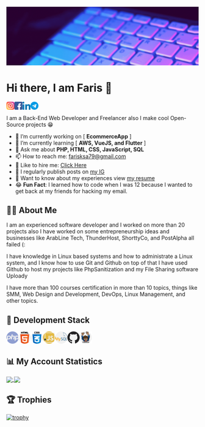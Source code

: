 ![Banner](https://raw.githubusercontent.com/farisc0de/farisc0de/main/Add%20a%20heading.gif)  

# Hi there, I am Faris 👋

<a href="https://instagram.com/fariscode">
  <img align="left" alt="Faris | Instagram" width="21px" src="https://raw.githubusercontent.com/farisc0de/farisc0de/main/icons/instagram.svg" />
</a>
<a href="https://www.facebook.com/farisc0de">
  <img align="left" alt="Faris | Facebook" width="21px" src="https://raw.githubusercontent.com/farisc0de/farisc0de/main/icons/facebook.svg" />
</a>
<a href="https://www.linkedin.com/in/farisotaibi/">
  <img align="left" alt="Faris | LinkedIn" width="21px" src="https://raw.githubusercontent.com/farisc0de/farisc0de/main/icons/linkedin.svg" />
</a>
<a href="https://t.me/fariscode">
  <img align="left" alt="Faris | Telegram" width="21px" src="https://raw.githubusercontent.com/farisc0de/farisc0de/main/icons/telegram.svg" />
</a>

<br />
<br />
I am a Back-End Web Developer and Freelancer also I make cool Open-Source projects 😁

- 🔭 I’m currently working on [ **EcommerceApp** ]
- 🌱 I’m currently learning [ **AWS, VueJS, and Flutter** ]
- 💬 Ask me about **PHP, HTML, CSS, JavaScript, SQL**
- 📫 How to reach me: farisksa79@gmail.com
- 👔 Like to hire me: [Click Here](https://forms.gle/bLV2rajU8Ts4KRPZ7)
- 📝 I regularly publish posts on [my IG](https://www.instagram.com/fariscode)
- 📄 Want to know about my experiences view [my resume](https://github.com/farisc0de/MyCV/blob/main/My_CV.pdf)
- 😂 **Fun Fact**: I learned how to code when I was 12 because I wanted to get back at my friends for hacking my email.

## 👨‍💻 About Me

I am an experienced software developer and I worked on more than 20 projects also I have worked on some entrepreneurship ideas and businesses like ArabLine Tech, ThunderHost, ShorttyCo, and PostAlpha all failed (:

I have knowledge in Linux based systems and how to administrate a Linux system, and I know how to use Git and Github on top of that I have used Github to host my projects like PhpSanitization and my File Sharing software Uploady

I have more than 100 courses certification in more than 10 topics, things like SMM, Web Design and Development, DevOps, Linux Management, and other topics.

## 🔧 Development Stack
<div align="left">
  <a href="http://php.net/">
    <img align="left" alt="PHP" width="32px" src="https://raw.githubusercontent.com/farisc0de/farisc0de/main/icons/php.svg" />
  </a>
  
  <a href="https://whatwg.org/">
    <img align="left" alt="HTML" width="32px" src="https://raw.githubusercontent.com/farisc0de/farisc0de/main/icons/html-5.svg" />
  </a>
  
  <a href="https://www.w3.org/Style/CSS/">
    <img align="left" alt="CSS" width="32px" src="https://raw.githubusercontent.com/farisc0de/farisc0de/main/icons/css.svg" />
  </a>
  
  <a href="https://www.javascript.com/">
    <img align="left" alt="Javascript" width="32px" src="https://raw.githubusercontent.com/farisc0de/farisc0de/main/icons/javascript.svg" />
  </a>
  
  <a href="https://www.mysql.com/">
    <img align="left" alt="MySQL" width="32px" src="https://raw.githubusercontent.com/farisc0de/farisc0de/main/icons/mysql.svg" />
  </a>
 
  <a href="https://www.github.com/">
    <img align="left" alt="GitHub" width="32px" src="https://raw.githubusercontent.com/farisc0de/farisc0de/main/icons/github.svg" />
  </a>
  
  <a href="https://getcomposer.org/">
    <img align="left" alt="Composer" width="32px" src="https://raw.githubusercontent.com/farisc0de/farisc0de/main/icons/composer.svg" />
  </a>
</div>

<br />
<br />

## 📊 My Account Statistics

<a href="#">
  <img align="center" height="160em" src="https://github-readme-stats.vercel.app/api?username=farisc0de&hide=["issues"]&show_icons=true" />
</a>
<a href="#">
  <img align="center" height="160em" src="https://github-readme-stats.vercel.app/api/top-langs/?username=farisc0de&hide=ruby,blade&show_icons=true&layout=compact&&langs_count=4&locale=en" />
</a>

## 🏆 Trophies

[![trophy](https://github-profile-trophy.vercel.app/?username=farisc0de&theme=onedark&rank=SSS,SS,S,AAA,AA,A,B,C&margin-w=15&no-frame=true)](#)
